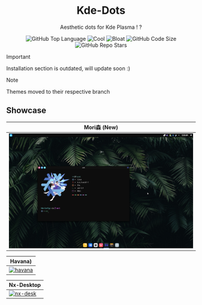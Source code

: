 
<div align="center">
  <h1> Kde-Dots </h1>
  <p> Aesthetic dots for Kde Plasma ! ?</p>
</div>

<div align="center">

![GitHub Top Language](https://img.shields.io/github/issues/re1san/Kde-Configs?color=6d92bf&style=for-the-badge)
![Cool](https://img.shields.io/badge/WM-Kwin-da696f?style=for-the-badge)
![Bloat](https://img.shields.io/badge/Bloated-Yes-c585cf?style=for-the-badge)
![GitHub Code Size](https://img.shields.io/github/languages/code-size/re1san/Kde-Configs?color=e1b56a&style=for-the-badge)
![GitHub Repo Stars](https://img.shields.io/github/stars/re1san/Kde-Configs?color=74be88&style=for-the-badge)

</div>

> [!Important]
> Installation section is outdated, will update soon :)

> [!Note]
> Themes moved to their respective branch

## Showcase
| <b>Mori森 (New)</b>                                                                                                  |
| -------------------------------------------------------------------------------------------------------------------- |
| <a href="https://github.com/re1san/Kde-Configs"><img src=".github/assests/mori.png"  alt="mori"></a>                 |

| <b>Havana)</b>                                                                                                       |
| -------------------------------------------------------------------------------------------------------------------- |
| <a href="https://github.com/re1san/Kde-Configs/tree/havana"><img src=".github/assests/havana.png"  alt="havana"></a> |

| <b>Nx-Desktop</b>                                                                                                    |
| -------------------------------------------------------------------------------------------------------------------- |
| <a href="https://github.com/re1san/Kde-Configs/tree/nx-desk"><img src=".github/assests/nx.png"  alt="nx-desk"></a>   |
